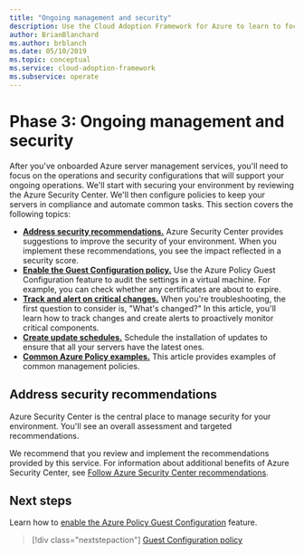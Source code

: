 ```yaml
---
title: "Ongoing management and security"
description: Use the Cloud Adoption Framework for Azure to learn to focus on the operations and security configurations that will support your ongoing operations.
author: BrianBlanchard
ms.author: brblanch
ms.date: 05/10/2019
ms.topic: conceptual
ms.service: cloud-adoption-framework
ms.subservice: operate
---
```


# Phase 3: Ongoing management and security

After you've onboarded Azure server management services, you'll need to focus on the operations and security configurations that will support your ongoing operations. We'll start with securing your environment by reviewing the Azure Security Center. We'll then configure policies to keep your servers in compliance and automate common tasks. This section covers the following topics:

- **[Address security recommendations.](#address-security-recommendations)** Azure Security Center provides suggestions to improve the security of your environment. When you implement these recommendations, you see the impact reflected in a security score.
- **[Enable the Guest Configuration policy.](./guest-configuration-policy.md)** Use the Azure Policy Guest Configuration feature to audit the settings in a virtual machine. For example, you can check whether any certificates are about to expire.
- **[Track and alert on critical changes.](./enable-tracking-alerting.md)** When you're troubleshooting, the first question to consider is, "What's changed?" In this article, you'll learn how to track changes and create alerts to proactively monitor critical components.
- **[Create update schedules.](./update-schedules.md)** Schedule the installation of updates to ensure that all your servers have the latest ones.
- **[Common Azure Policy examples.](./common-policies.md)** This article provides examples of common management policies.

## Address security recommendations

Azure Security Center is the central place to manage security for your environment. You'll see an overall assessment and targeted recommendations.

We recommend that you review and implement the recommendations provided by this service. For information about additional benefits of Azure Security Center, see [Follow Azure Security Center recommendations](/azure/migrate/migrate-best-practices-security-management#best-practice-follow-azure-security-center-recommendations).

## Next steps

Learn how to [enable the Azure Policy Guest Configuration](./guest-configuration-policy.md) feature.

> [!div class="nextstepaction"]
> [Guest Configuration policy](./guest-configuration-policy.md)
